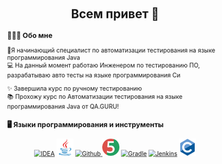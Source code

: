 <h1 align="center">Всем привет 🙌</h1>

### 👩🏻‍💻 Обо мне
🌱Я начинающий специалист по автоматизации тестирования на языке программирования Java  
💻 На данный момент работаю Инженером по тестированию ПО, разрабатываю авто тесты на языке программирования Си

✨ Завершила курс по ручному тестированию   
📚 Прохожу курс по Автоматизации тестирования на языке программирования Java от QA.GURU!
###

### 🖥️ Языки программирования и инструменты
<p align="center">  
<a href="https://www.jetbrains.com/idea/"><img src="https://cdn.jsdelivr.net/gh/devicons/devicon@latest/icons/intellij/intellij-original.svg" width="40" height="40"  alt="IDEA"/></a>  
<a href="https://www.java.com/"><img src="https://github.com/devicons/devicon/blob/master/icons/java/java-original.svg" width="40" height="40"  alt="Java"/></a>  
<a href="https://github.com/"><img src="https://cdn.jsdelivr.net/gh/devicons/devicon@latest/icons/github/github-original.svg" width="40" height="40"  alt="Github"/>  
<a href="https://junit.org/junit5/"><img src="https://github.com/devicons/devicon/blob/master/icons/junit/junit-original.svg" width="40" height="40"  alt="JUnit 5"/></a>  
<a href="https://gradle.org/"><img src="https://cdn.jsdelivr.net/gh/devicons/devicon@latest/icons/gradle/gradle-original.svg" width="40" height="40"  alt="Gradle"/></a>  
<a href="https://www.jenkins.io/"><img src="https://cdn.jsdelivr.net/gh/devicons/devicon@latest/icons/jenkins/jenkins-original.svg" width="40" height="40"  alt="Jenkins"/></a>  
<img src="https://github.com/devicons/devicon/blob/master/icons/c/c-original.svg" width="40" height="40"  alt="С"/></a>  
</p>
